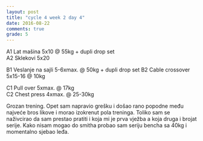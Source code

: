 ```yaml
---
layout: post
title: "cycle 4 week 2 day 4"
date: 2016-08-22
comments: true
grade: 5
---
```


A1 Lat mašina 5x10 @ 55kg + dupli drop set  
A2 Sklekovi 5x20  

B1 Veslanje na sajli 5-6xmax. @ 50kg + dupli drop set 
B2 Cable crossover 5x15-16 @ 10kg  

C1 Pull over 5xmax. @ 17kg    
C2 Chest press 4xmax. @ 25-30kg  

Grozan trening. Opet sam napravio grešku i došao rano popodne među najveće bros likove i morao izokrenut pola treninga. Toliko sam se naživcirao da sam prestao pratiti i koja mi je prva vježba a koja druga i brojat serije. Kako nisam mogao do smitha probao sam seriju bencha sa 40kg i momentalno sjebao leđa. 

